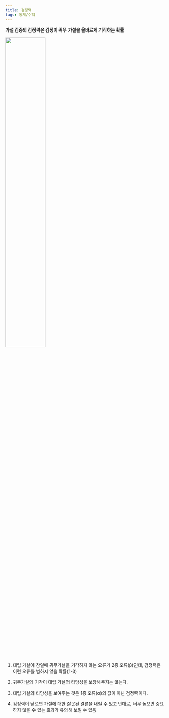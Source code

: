 ```yaml
---
title: 검정력
tags: 통계/수학
---
```


**가설 검증의 검정력은 검정이 귀무 가설을 올바르게 기각하는 확률**



<img src="https://user-images.githubusercontent.com/71831714/106840084-cc3b1c00-66e2-11eb-8157-e3df6e59bd0a.png" width="50%" height="50%">

<br>

1. 대립 가설이 참일때 귀무가설을 기각하지 않는 오류가 2종 오류(β)인데, 검정력은 이런 오류를 범하지 않을 확률(1-β)

2. 귀무가설의 기각이 대립 가설의 타당성을 보장해주지는 않는다. 

3. 대립 가설의 타당성을 보여주는 것은 1종 오류(α)의 값이 아닌 검정력이다.

4. 검정력이 낮으면 가설에 대한 잘못된 결론을 내릴 수 있고 반대로, 너무 높으면 중요하지 않을 수 있는 효과가 유의해 보일 수 있음

<br>
